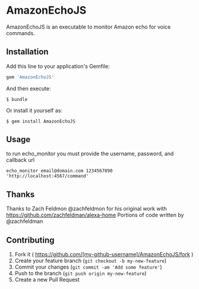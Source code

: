 # AmazonEchoJS

AmazonEchoJS is an executable to monitor Amazon echo for voice commands.

## Installation

Add this line to your application's Gemfile:

```ruby
gem 'AmazonEchoJS'
```

And then execute:

    $ bundle

Or install it yourself as:

    $ gem install AmazonEchoJS

## Usage

to run echo_monitor you must provide the username, password, and callback url

    echo_monitor email@domain.com 1234567890 'http://localhost:4567/command'

## Thanks

Thanks to Zach Feldmon @zachfeldmon for his original work with https://github.com/zachfeldman/alexa-home
Portions of code written by @zachfeldman

## Contributing

1. Fork it ( https://github.com/[my-github-username]/AmazonEchoJS/fork )
2. Create your feature branch (`git checkout -b my-new-feature`)
3. Commit your changes (`git commit -am 'Add some feature'`)
4. Push to the branch (`git push origin my-new-feature`)
5. Create a new Pull Request
